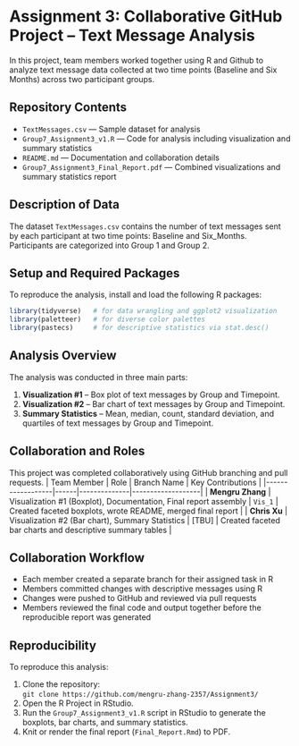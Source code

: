 # Assignment 3: Collaborative GitHub Project – Text Message Analysis
In this project, team members worked together using R and Github to analyze text message data collected at two time points (Baseline and Six Months) across two participant groups. 

## Repository Contents
- `TextMessages.csv` — Sample dataset for analysis  
- `Group7_Assignment3_v1.R` — Code for analysis including visualization and summary statistics
- `README.md` — Documentation and collaboration details  
- `Group7_Assignment3_Final_Report.pdf` — Combined visualizations and summary statistics report

## Description of Data
The dataset `TextMessages.csv` contains the number of text messages sent by each participant at two time points: Baseline and Six_Months. Participants are categorized into Group 1 and Group 2.

## Setup and Required Packages
To reproduce the analysis, install and load the following R packages:

```r
library(tidyverse)   # for data wrangling and ggplot2 visualization
library(paletteer)   # for diverse color palettes
library(pastecs)     # for descriptive statistics via stat.desc()
```

## Analysis Overview
The analysis was conducted in three main parts:
1. **Visualization #1** – Box plot of text messages by Group and Timepoint.  
2. **Visualization #2** – Bar chart of text messages by Group and Timepoint.  
3. **Summary Statistics** – Mean, median, count, standard deviation, and quartiles of text messages by Group and Timepoint.
   
## Collaboration and Roles
This project was completed collaboratively using GitHub branching and pull requests.
| Team Member | Role | Branch&nbsp;Name | Key Contributions |
|------------------|------|--------------|-------------------|
| **Mengru&nbsp;Zhang** | Visualization #1 (Boxplot), Documentation, Final report assembly | `Vis_1` | Created faceted boxplots, wrote README, merged final report |
| **Chris Xu** | Visualization #2 (Bar chart), Summary Statistics | [TBU] | Created faceted bar charts and descriptive summary tables |

## Collaboration Workflow
- Each member created a separate branch for their assigned task in R
- Members committed changes with descriptive messages using R
- Changes were pushed to GitHub and reviewed via pull requests
- Members reviewed the final code and output together before the reproducible report was generated

## Reproducibility
To reproduce this analysis:
1. Clone the repository:  
   `git clone https://github.com/mengru-zhang-2357/Assignment3/`
2. Open the R Project in RStudio.
3. Run the `Group7_Assignment3_v1.R` script in RStudio to generate the boxplots, bar charts, and summary statistics.
4. Knit or render the final report (`Final_Report.Rmd`) to PDF.

